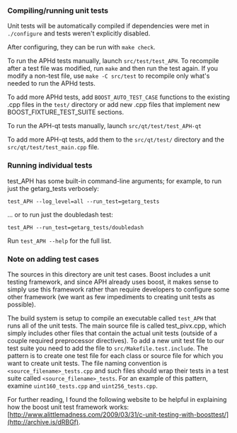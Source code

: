 ### Compiling/running unit tests

Unit tests will be automatically compiled if dependencies were met in `./configure`
and tests weren't explicitly disabled.

After configuring, they can be run with `make check`.

To run the APHd tests manually, launch `src/test/test_APH`. To recompile
after a test file was modified, run `make` and then run the test again. If you
modify a non-test file, use `make -C src/test` to recompile only what's needed
to run the APHd tests.

To add more APHd tests, add `BOOST_AUTO_TEST_CASE` functions to the existing
.cpp files in the `test/` directory or add new .cpp files that
implement new BOOST_FIXTURE_TEST_SUITE sections.

To run the APH-qt tests manually, launch `src/qt/test/test_APH-qt`

To add more APH-qt tests, add them to the `src/qt/test/` directory and
the `src/qt/test/test_main.cpp` file.

### Running individual tests

test_APH has some built-in command-line arguments; for
example, to run just the getarg_tests verbosely:

    test_APH --log_level=all --run_test=getarg_tests

... or to run just the doubledash test:

    test_APH --run_test=getarg_tests/doubledash

Run `test_APH --help` for the full list.

### Note on adding test cases

The sources in this directory are unit test cases.  Boost includes a
unit testing framework, and since APH already uses boost, it makes
sense to simply use this framework rather than require developers to
configure some other framework (we want as few impediments to creating
unit tests as possible).

The build system is setup to compile an executable called `test_APH`
that runs all of the unit tests.  The main source file is called
test_pivx.cpp, which simply includes other files that contain the
actual unit tests (outside of a couple required preprocessor
directives). To add a new unit test file to our test suite you need
to add the file to `src/Makefile.test.include`. The pattern is to
create one test file for each class or source file for which you want
to create unit tests.  The file naming convention is
`<source_filename>_tests.cpp` and such files should wrap their tests
in a test suite called `<source_filename>_tests`.  For an example of
this pattern, examine `uint160_tests.cpp` and `uint256_tests.cpp`.

For further reading, I found the following website to be helpful in
explaining how the boost unit test framework works:
[http://www.alittlemadness.com/2009/03/31/c-unit-testing-with-boosttest/](http://archive.is/dRBGf).
